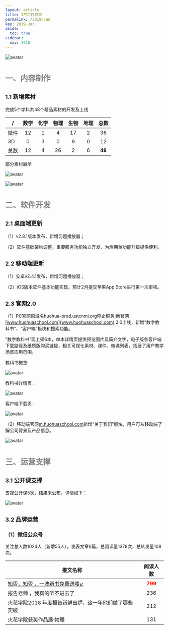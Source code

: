 ```yaml
---
layout: article
title: 1月工作成果
permalink: /2019/Jan
key: 2019-Jan
aside:
  toc: true
sidebar:
  nav: 2018
---
```




<bro/><bro/>

![avatar](images/20190100.png)

# <font size="5" color="gray">一、内容制作</font>

## <font size="4" >1.1 新增素材</font>

完成5个学科共48个精品素材的开发及上线

| /   |  数学  |  化学 | 物理   |  生物  |  地理 |  总数 |
|-----|:------:|:------:|:------:|:------:|:------:|:------:|
| 微件 | 12 | 1 | 4 | 17 | 2 | 36 |
| 3D | 0 | 3 | 0 | 9 | 0 | 12 |
| 总数 | 12 | 4 | 26 | 2 | 6 | **48** |

部分素材展示

![avatar](images/20190111.png)

![avatar](images/20190112.png)

# <font size="5" color="gray">二、软件开发</font>

## <font size="4" >2.1 桌面端更新</font>

（1）v2.8.1版本发布，新增习题播放器；

（2）软件基础架构调整，重要服务功能独立开发，为后期单功能升级提供便利。

## <font size="4" >2.2 移动端更新</font>
  
（1）安卓v2.4.1发布，新增习题播放器；

（2）iOS版本软件基本功能实现，预计2月提交苹果App Store进行第一次审核。

## <font size="4" >2.3 官网2.0</font>

（1）PC官网原域名huohua-prod.ustcnmi.org停止服务;新官网[www.huohuaschool.com](www.huohuaschool.com) 2.0上线，新增“数字教科书”、“客户端”板块和搜索功能。

“数字教科书”现上架6本，单本详情页提供预览图片及简介文字，电子版各客户端下载路径及纸质版购买链接，相关可视化素材、课件、微课列表，拓展了用户教学场景应用范围。

教科书概览:

![avatar](images/20190123.png)

教科书详情页：

![avatar](images/20190126.png)

客户端下载页：

![avatar](images/20190124.png)

（2）移动端官网[m.huohuaschool.com](m.huohuaschool.com)新增“关于我们”版块，用户可从移动端了解公司背景及产品信息。

![avatar](images/20190125.png)

# <font size="5" color="gray">三、运营支撑</font>

## <font size="4" >3.1 公开课支撑</font>

支撑公开课5次，结果未公布，详情如下：

![avatar](images/20190131.png)

## <font size="4" >3.2 品牌运营</font>

### <font size="3" >（1）微信公众号</font>

关注总人数1024人（新增55人），发表文章6篇，总阅读量1378次，总转发量108次。

| 推文名称 |  阅读人数  | 
|-------------|:------:|
|[知否，知否	，一波新书免费送喽↙](https://mp.weixin.qq.com/s/wPzY5nrYK2FtcRSvIv822Q)| **<font color="red">799</font>** |
|报告老师	，我真的听不进去了| 236 |
|火花学院2018	年度报告新鲜出炉，这一年他们做了哪些突破| 212 |
|火花学院获奖作品展·物理| 131 |
